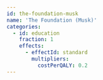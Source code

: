 ```yaml
---
id: the-foundation-musk
name: 'The Foundation (Musk)'
categories:
  - id: education
    fraction: 1
    effects:
      - effectId: standard
        multipliers:
          costPerQALY: 0.2
---
```

